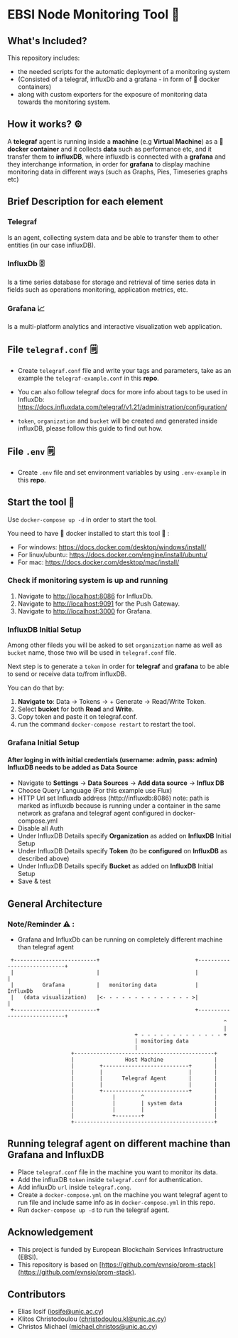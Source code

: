 # EBSI Node Monitoring Tool :link:

## What's Included?

This repository includes: 
* the needed scripts for the automatic deployment of a monitoring system 
* (Consisted of a telegraf, influxDb and a grafana - in form of :whale: docker containers) 
* along with custom exporters for the exposure of monitoring data towards the monitoring system.

## How it works? :gear:

A **telegraf** agent is running inside a **machine** (e.g **Virtual Machine**) as a **:whale: docker container** and it collects **data** such as performance etc, and it transfer them to **influxDB**, where influxdb is connected with a **grafana** and they interchange information, in order for **grafana** to display machine monitoring data in different ways (such as Graphs, Pies, Timeseries graphs etc)

## Brief Description for each element

### Telegraf

Is an agent, collecting system data and be able to transfer them to other entities (in our case influxDB).

### InfluxDb :file_cabinet:

Is a time series database for storage and retrieval of time series data in fields such as operations monitoring, application metrics, etc.

### Grafana :chart_with_upwards_trend:

Is a multi-platform analytics and interactive visualization web application.

## File `telegraf.conf` :spiral_notepad:

- Create `telegraf.conf` file and write your tags and parameters, take as an example the `telegraf-example.conf` in this **repo**.

- You can also follow telegraf docs for more info about tags to be used in InfluxDb: https://docs.influxdata.com/telegraf/v1.21/administration/configuration/

- `token`, `organization` and `bucket` will be created and generated inside influxDB, please follow this guide to find out how.

## File `.env` :spiral_notepad:

- Create `.env` file and set environment variables by using `.env-example` in this **repo**.

## Start the tool :rocket:

Use `docker-compose up -d` in order to start the tool.

You need to have :whale: docker installed to start this tool :whale: :

- For windows: https://docs.docker.com/desktop/windows/install/
- For linux/ubuntu: https://docs.docker.com/engine/install/ubuntu/
- For mac: https://docs.docker.com/desktop/mac/install/

### Check if monitoring system is up and running

1. Navigate to [http://localhost:8086]() for InfluxDb.
2. Navigate to [http://localhost:9091]() for the Push Gateway.
3. Navigate to [http://localhost:3000]() for Grafana.

### InfluxDB Initial Setup

Among other fileds you will be asked to set `organization` name as well as `bucket` name, those two will be used in `telegraf.conf` file.

Next step is to generate a `token` in order for **telegraf** and **grafana** to be able to send or receive data to/from influxDB.

You can do that by:

1. **Navigate to**: Data -> Tokens -> + Generate -> Read/Write Token.
2. Select **bucket** for both **Read** and **Write**.
3. Copy token and paste it on telegraf.conf.
4. run the command `docker-compose restart` to restart the tool.

### Grafana Initial Setup

#### After loging in with initial credentials (username: admin, pass: admin) InfluxDB needs to be added as Data Source

- Navigate to **Settings** -> **Data Sources** -> **Add data source** -> **Influx DB**
- Choose Query Language (For this example use Flux)
- HTTP Url set Influxdb address (http://influxdb:8086) note: path is marked as influxdb because is running under a container in the same network as grafana and telegraf agent configured in docker-compose.yml
- Disable all Auth
- Under InfluxDB Details specify **Organization** as added on **InfluxDB** Initial Setup
- Under InfluxDB Details specify **Token** (to be **configured** on **InfluxDB** as described above)
- Under InfluxDB Details specify **Bucket** as added on **InfluxDB** Initial Setup
- Save & test

## General Architecture

### Note/Reminder :warning: : 
* Grafana and InfluxDb can be running on completely different machine than telegraf agent
```
 +--------------------------+                              +----------------------------+
 |                          |                              |                            |
 |         Grafana          |   monitoring data            |         InfluxDb           |
 |   (data visualization)   |<- - - - - - - - - - - - - - >|                            |
 +--------------------------+                              +----------------------------+
                                                                    ^
                                                                    |
                                        + - - - - - - - - - - - - - +
                                        | monitoring data
                                        |
                    +--------------------------------------------+
                    |                Host Machine                |
                    |        +---------------------------+       |
                    |        |                           |       |
                    |        |      Telegraf Agent       |       |
                    |        |                           |       |
                    |        +---------------------------+       |
                    |            |        ^                      |
                    |            |        | system data          |
                    |            |        |                      |
                    |            +--------+                      |
                    +--------------------------------------------+
```

## Running **telegraf agent** on different machine than Grafana and InfluxDB
- Place `telegraf.conf` file in the machine you want to monitor its data. 
- Add the influxDB `token` inside `telegraf.conf` for authentication. 
- Add influxDb `url` inside `telegraf.cong`.
- Create a `docker-compose.yml` on the machine you want telegraf agent to run file and include same info as in `docker-compose.yml` in this repo.
- Run `docker-compose up -d` to run the telegraf agent.


## Acknowledgement

- This project is funded by European Blockchain Services Infrastructure (EBSI).
- This repository is based on [https://github.com/evnsio/prom-stack](https://github.com/evnsio/prom-stack).

## Contributors

- Elias Iosif (iosife@unic.ac.cy)
- Klitos Christodoulou (christodoulou.kl@unic.ac.cy)
- Christos Michael (michael.christos@unic.ac.cy)
